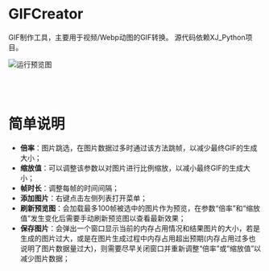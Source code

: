 # GIFCreator


GIF制作工具，主要用于视频/Webp动图的GIF转换。
源代码依赖XJ_Python项目。

![运行预览图](./运行预览图.gif)


<br>
<br>

# 简单说明

- **倍率**：图片跳选，在图片数据过多时通过该方法跳帧，以减少最终GIF的生成大小；
- **缩放值**：可以调整该参数以对图片进行比例缩放，以减小最终GIF的生成大小；
- **帧时长**：调整每帧的时间间隔；
- **添加图片**：右键点击左侧列表打开菜单；
- **刷新预览图**：会加载最多100帧被选中的图片作为预览，在参数“倍率”和“缩放值”发生变化后需要手动刷新预览图以查看最新效果；
- **保存图片**：会弹出一个窗口显示当前的内存占用情况和结果图片的大小，若是生成的图片过大，或是在图片生成过程中内存占用超出预期(内存占用过多也说明了图片数据量过大)，则需要尽早关闭窗口并重新调整“倍率”或“缩放值”以减少图片数据；

